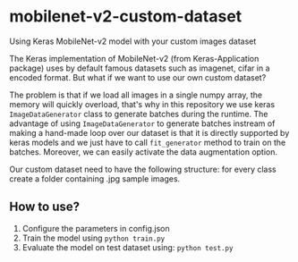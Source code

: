 # mobilenet-v2-custom-dataset
Using Keras MobileNet-v2 model with your custom images dataset

The Keras implementation of MobileNet-v2 (from Keras-Application package) uses by default famous datasets such as imagenet, cifar in a encoded format. But what if we want to use our own custom dataset?

The problem is that if we load all images in a single numpy array, the memory will quickly overload, that's why in this repository we use keras `ImageDataGenerator` class to generate batches during the runtime. The advantage of using `ImageDataGenerator` to generate batches instream of making a hand-made loop over our dataset is that it is directly supported by keras models and we just have to call `fit_generator` method to train on the batches. Moreover, we can easily activate the data augmentation option.  

Our custom dataset need to have the following structure: for every class create a folder containing .jpg sample images.


## How to use?

1. Configure the parameters in config.json
2. Train the model using `python train.py`
3. Evaluate the model on test dataset using: `python test.py`
